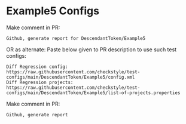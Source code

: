 # Example5 Configs
Make comment in PR:
```
Github, generate report for DescendantToken/Example5
```
OR as alternate:
Paste below given to PR description to use such test configs:
```
Diff Regression config: https://raw.githubusercontent.com/checkstyle/test-configs/main/DescendantToken/Example5/config.xml
Diff Regression projects: https://raw.githubusercontent.com/checkstyle/test-configs/main/DescendantToken/Example5/list-of-projects.properties
```
Make comment in PR:
```
Github, generate report
```
